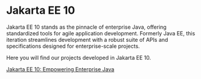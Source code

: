 # Jakarta EE 10
Jakarta EE 10 stands as the pinnacle of enterprise Java, offering standardized tools for agile application development. Formerly Java EE, this iteration streamlines development with a robust suite of APIs and specifications designed for enterprise-scale projects.

Here you will find our projects developed in Jakarta EE 10.

<a href="https://www.impesud.it/jakarta-ee-10-empowering-enterprise-java/">Jakarta EE 10: Empowering Enterprise Java</a>
